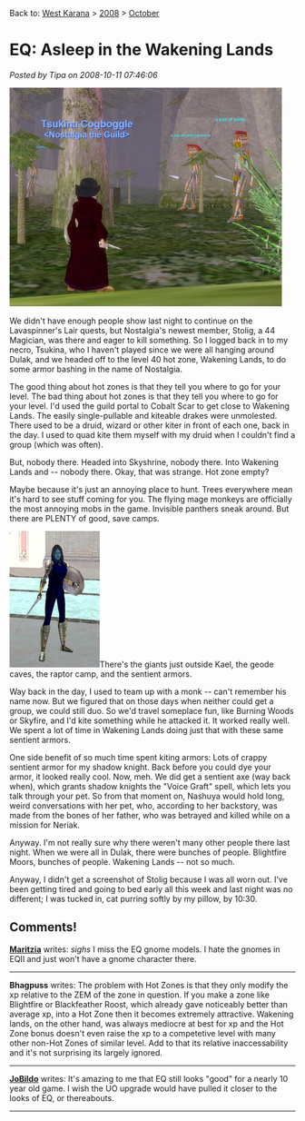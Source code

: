 Back to: [West Karana](/posts/westkarana.md) > [2008](/posts/2008/westkarana.md) > [October](./westkarana.md)
# EQ: Asleep in the Wakening Lands

*Posted by Tipa on 2008-10-11 07:46:06*

![](../../../uploads/2008/10/eqgame-2008-10-11-07-05-42-90.jpg "eqgame-2008-10-11-07-05-42-90")

We didn't have enough people show last night to continue on the Lavaspinner's Lair quests, but Nostalgia's newest member, Stolig, a 44 Magician, was there and eager to kill something. So I logged back in to my necro, Tsukina, who I haven't played since we were all hanging around Dulak, and we headed off to the level 40 hot zone, Wakening Lands, to do some armor bashing in the name of Nostalgia.

The good thing about hot zones is that they tell you where to go for your level. The bad thing about hot zones is that they tell you where to go for your level. I'd used the guild portal to Cobalt Scar to get close to Wakening Lands. The easily single-pullable and kiteable drakes were unmolested. There used to be a druid, wizard or other kiter in front of each one, back in the day. I used to quad kite them myself with my druid when I couldn't find a group (which was often).

But, nobody there. Headed into Skyshrine, nobody there. Into Wakening Lands and -- nobody there. Okay, that was strange. Hot zone empty?

Maybe because it's just an annoying place to hunt. Trees everywhere mean it's hard to see stuff coming for you. The flying mage monkeys are officially the most annoying mobs in the game. Invisible panthers sneak around. But there are PLENTY of good, save camps.


![](../../../uploads/2008/10/eqgame-2008-10-11-07-29-56-08.jpg "eqgame-2008-10-11-07-29-56-08")There's the giants just outside Kael, the geode caves, the raptor camp, and the sentient armors.

Way back in the day, I used to team up with a monk -- can't remember his name now. But we figured that on those days when neither could get a group, we could still duo. So we'd travel someplace fun, like Burning Woods or Skyfire, and I'd kite something while he attacked it. It worked really well. We spent a lot of time in Wakening Lands doing just that with these same sentient armors.

One side benefit of so much time spent kiting armors: Lots of crappy sentient armor for my shadow knight. Back before you could dye your armor, it looked really cool. Now, meh. We did get a sentient axe (way back when), which grants shadow knights the "Voice Graft" spell, which lets you talk through your pet. So from that moment on, Nashuya would hold long, weird conversations with her pet, who, according to her backstory, was made from the bones of her father, who was betrayed and killed while on a mission for Neriak.

Anyway. I'm not really sure why there weren't many other people there last night. When we were all in Dulak, there were bunches of people. Blightfire Moors, bunches of people. Wakening Lands -- not so much. 

Anyway, I didn't get a screenshot of Stolig because I was all worn out. I've been getting tired and going to bed early all this week and last night was no different; I was tucked in, cat purring softly by my pillow, by 10:30.

## Comments!

**[Maritzia](http://maritzia.consecrated-life.org)** writes: *sighs* I miss the EQ gnome models. I hate the gnomes in EQII and just won't have a gnome character there.

---

**Bhagpuss** writes: The problem with Hot Zones is that they only modify the xp relative to the ZEM of the zone in question. If you make a zone like Blightfire or Blackfeather Roost, which already gave noticeably better than average xp, into a Hot Zone then it becomes extremely attractive. Wakening lands, on the other hand, was always mediocre at best for xp and the Hot Zone bonus doesn't even raise the xp to a competetive level with many other non-Hot Zones of similar level. Add to that its relative inaccessability and it's not surprising its largely ignored.

---

**[JoBildo](http://ramblings.rebelutionstudios.com)** writes: It's amazing to me that EQ still looks "good" for a nearly 10 year old game. I wish the UO upgrade would have pulled it closer to the looks of EQ, or thereabouts.

---

